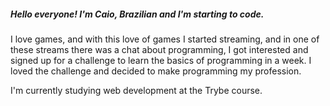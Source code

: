 ##### Hello everyone! I'm Caio, Brazilian and I'm starting to code.

I love games, and with this love of games I started streaming, and in one of these streams there was a chat about programming, I got interested and signed up for a challenge to learn the basics of programming in a week.
I loved the challenge and decided to make programming my profession.

I'm currently studying web development at the Trybe course.
